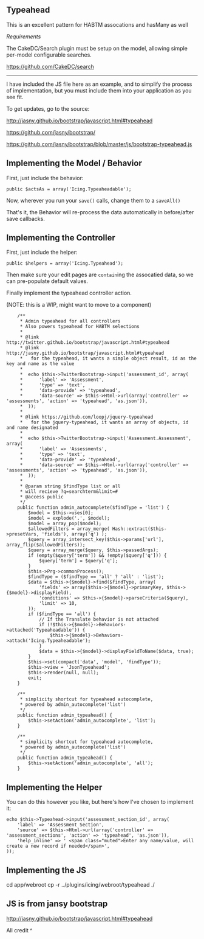 Typeahead
----------------

This is an excellent pattern for HABTM assocations and hasMany as well

*Requirements*

The CakeDC/Search plugin must be setup on the model, allowing simple per-model configurable
searches.

https://github.com/CakeDC/search


---------------

I have included the JS file here as an example, and to simplify the
process of implementation, but you must include them into your application as
you see fit.

To get updates, go to the source:

http://jasny.github.io/bootstrap/javascript.html#typeahead

https://github.com/jasny/bootstrap/

https://github.com/jasny/bootstrap/blob/master/js/bootstrap-typeahead.js


Implementing the Model / Behavior
------------------

First, just include the behavior:

```
public $actsAs = array('Icing.Typeaheadable');
```

Now, wherever you run your `save()` calls, change them to a `saveAll()`

That's it, the Behavior will re-process the data automatically in before/after
save callbacks.


Implementing the Controller
------------------

First, just include the helper:

```
public $helpers = array('Icing.Typeahead');
```

Then make sure your edit pages are `contain`ing the assocatied data, so we can
pre-populate default values.

Finally implement the typeahead controller action.

(NOTE: this is a WIP, might want to move to a component)

```
	/**
	 * Admin typeahead for all controllers
	 * Also powers typeahead for HABTM selections
	 *
	 * @link http://twitter.github.io/bootstrap/javascript.html#typeahead
	 * @link http://jasny.github.io/bootstrap/javascript.html#typeahead
	 *   for the typeahead, it wants a simple object result, id as the key and name as the value
	 *
	 *	echo $this->TwitterBootstrap->input('assessment_id', array(
	 *		'label' => 'Assessment',
	 *		'type' => 'text',
	 *		'data-provide' => 'typeahead',
	 *		'data-source' => $this->Html->url(array('controller' => 'assessments', 'action' => 'typeahead', 'as.json')),
	 *	));
	 *
	 * @link https://github.com/loopj/jquery-typeahead
	 *   for the jquery-typeahead, it wants an array of objects, id and name designated
	 *
	 *	echo $this->TwitterBootstrap->input('Assessment.Assessment', array(
	 *		'label' => 'Assessments',
	 *		'type' => 'text',
	 *		'data-provide' => 'typeahead',
	 *		'data-source' => $this->Html->url(array('controller' => 'assessments', 'action' => 'typeahead', 'as.json')),
	 *	));
	 *
	 * @param string $findType list or all
	 * will recieve ?q=searchterm&limit=#
	 * @access public
	 */
	public function admin_autocomplete($findType = 'list') {
		$model = $this->uses[0];
		$model = explode('.', $model);
		$model = array_pop($model);
		$allowedFilters = array_merge( Hash::extract($this->presetVars, 'fields'), array('q') );
		$query = array_intersect_key($this->params['url'], array_flip($allowedFilters));
		$query = array_merge($query, $this->passedArgs);
		if (empty($query['term']) && !empty($query['q'])) {
			$query['term'] = $query['q'];
		}
		$this->Prg->commonProcess();
		$findType = ($findType == 'all' ? 'all' : 'list');
		$data = $this->{$model}->find($findType, array(
			'fields' => array($this->{$model}->primaryKey, $this->{$model}->displayField),
			'conditions' => $this->{$model}->parseCriteria($query),
			'limit' => 10,
		));
		if ($findType == 'all') {
			// If the Translate behavior is not attached
			if (!$this->{$model}->Behaviors->attached('Typeaheadable')) {
				$this->{$model}->Behaviors->attach('Icing.Typeaheadable');
			}
			$data = $this->{$model}->displayFieldToName($data, true);
		}
		$this->set(compact('data', 'model', 'findType'));
		$this->view = 'JsonTypeahead';
		$this->render(null, null);
		exit;
	}

	/**
	 * simplicity shortcut for typeahead autocomplete,
	 * powered by admin_autocomplete('list')
	 */
	public function admin_typeahead() {
		$this->setAction('admin_autocomplete', 'list');
	}

	/**
	 * simplicity shortcut for typeahead autocomplete,
	 * powered by admin_autocomplete('list')
	 */
	public function admin_typeahead() {
		$this->setAction('admin_autocomplete', 'all');
	}
```




Implementing the Helper
------------------

You can do this however you like, but here's how I've chosen to implement it:

```
echo $this->Typeahead->input('assessment_section_id', array(
	'label' => 'Assessment Section',
	'source' => $this->Html->url(array('controller' => 'assessment_sections', 'action' => 'typeahead', 'as.json')),
	'help_inline' => ' <span class="muted">Enter any name/value, will create a new record if needed</span>',
));
```

Implementing the JS
--------------

cd app/webroot
cp -r ../plugins/icing/webroot/typeahead ./

JS is from jansy bootstrap
---------------

http://jasny.github.io/bootstrap/javascript.html#typeahead

All credit ^


